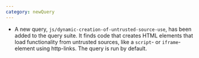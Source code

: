 ```yaml
---
category: newQuery
---
```

* A new query, `js/dynamic-creation-of-untrusted-source-use`, has been added to the query suite. It finds code
  that creates HTML elements that load functionality from untrusted sources, like a `script`- or `iframe`-element using http-links.
  The query is run by default.
